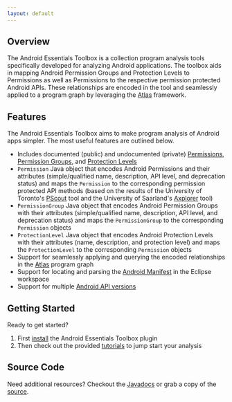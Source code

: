 ```yaml
---
layout: default
---
```


## Overview
The Android Essentials Toolbox is a collection program analysis tools specifically developed for analyzing Android applications. The toolbox aids in mapping Android Permission Groups and Protection Levels to Permissions as well as Permissions to the respective permission protected Android APIs. These relationships are encoded in the tool and seamlessly applied to a program graph by leveraging the [Atlas](http://www.ensoftcorp.com/atlas/) framework.

## Features
The Android Essentials Toolbox aims to make program analysis of Android apps simpler. The most useful features are outlined below.

- Includes documented (public) and undocumented (private) [Permissions](https://developer.android.com/reference/android/Manifest.permission.html), [Permission Groups](https://developer.android.com/reference/android/Manifest.permission_group.html), and [Protection Levels](https://developer.android.com/guide/topics/manifest/permission-element.html#plevel)
- `Permission` Java object that encodes Android Permissions and their attributes (simple/qualified name, description, API level, and deprecation status) and maps the `Permission` to the corresponding permission protected API methods (based on the results of the University of Toronto's [PScout](http://pscout.csl.toronto.edu/) tool and the University of Saarland's [Axplorer](http://axplorer.org/) tool)
- `PermissionGroup` Java object that encodes Android Permission Groups with their attributes (simple/qualified name, description, API level, and deprecation status) and maps the `PermissionGroup` to the corresponding `Permission` objects
- `ProtectionLevel` Java object that encodes Android Protection Levels with their attributes (name, description, and protection level) and maps the `ProtectionLevel` to the corresponding `Permission` objects
- Support for seamlessly applying and querying the encoded relationships in the [Atlas](http://www.ensoftcorp.com/atlas/) program graph
- Support for locating and parsing the [Android Manifest](https://developer.android.com/guide/topics/manifest/manifest-intro.html) in the Eclipse workspace
- Support for multiple [Android API versions](https://source.android.com/source/build-numbers.html)

## Getting Started
Ready to get started?

1. First [install](/android-essentials-toolbox/install) the Android Essentials Toolbox plugin
2. Then check out the provided [tutorials](/android-essentials-toolbox/tutorials) to jump start your analysis

## Source Code
Need additional resources?  Checkout the [Javadocs](/android-essentials-toolbox/javadoc/index.html) or grab a copy of the [source](https://github.com/EnSoftCorp/android-essentials-toolbox).
